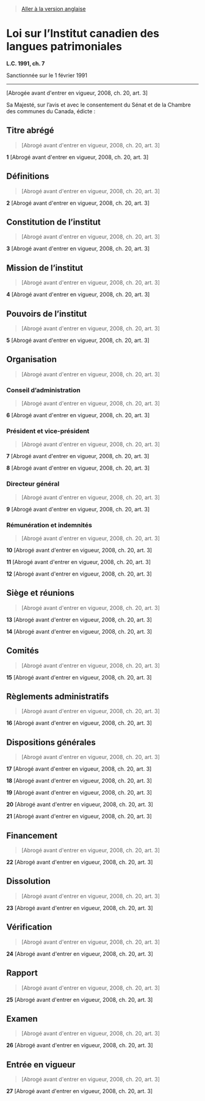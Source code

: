> [Aller à la version anglaise](/en/Acts/Statutes%20of%20Canada/1991/c.%207.md)

# Loi sur l’Institut canadien des langues patrimoniales

**L.C. 1991, ch. 7**


Sanctionnée sur le 1 février 1991

----------


[Abrogée avant d'entrer en vigueur, 2008, ch. 20, art. 3]



Sa Majesté, sur l’avis et avec le consentement du Sénat et de la Chambre des communes du Canada, édicte :






## Titre abrégé
> [Abrogé avant d'entrer en vigueur, 2008, ch. 20, art. 3]



**1** [Abrogé avant d'entrer en vigueur, 2008, ch. 20, art. 3]




## Définitions
> [Abrogé avant d'entrer en vigueur, 2008, ch. 20, art. 3]



**2** [Abrogé avant d'entrer en vigueur, 2008, ch. 20, art. 3]




## Constitution de l’institut
> [Abrogé avant d'entrer en vigueur, 2008, ch. 20, art. 3]



**3** [Abrogé avant d'entrer en vigueur, 2008, ch. 20, art. 3]




## Mission de l’institut
> [Abrogé avant d'entrer en vigueur, 2008, ch. 20, art. 3]



**4** [Abrogé avant d'entrer en vigueur, 2008, ch. 20, art. 3]




## Pouvoirs de l’institut
> [Abrogé avant d'entrer en vigueur, 2008, ch. 20, art. 3]



**5** [Abrogé avant d'entrer en vigueur, 2008, ch. 20, art. 3]




## Organisation
> [Abrogé avant d'entrer en vigueur, 2008, ch. 20, art. 3]




### Conseil d’administration
> [Abrogé avant d'entrer en vigueur, 2008, ch. 20, art. 3]



**6** [Abrogé avant d'entrer en vigueur, 2008, ch. 20, art. 3]




### Président et vice-président
> [Abrogé avant d'entrer en vigueur, 2008, ch. 20, art. 3]



**7** [Abrogé avant d'entrer en vigueur, 2008, ch. 20, art. 3]



**8** [Abrogé avant d'entrer en vigueur, 2008, ch. 20, art. 3]




### Directeur général
> [Abrogé avant d'entrer en vigueur, 2008, ch. 20, art. 3]



**9** [Abrogé avant d'entrer en vigueur, 2008, ch. 20, art. 3]




### Rémunération et indemnités
> [Abrogé avant d'entrer en vigueur, 2008, ch. 20, art. 3]



**10** [Abrogé avant d'entrer en vigueur, 2008, ch. 20, art. 3]



**11** [Abrogé avant d'entrer en vigueur, 2008, ch. 20, art. 3]



**12** [Abrogé avant d'entrer en vigueur, 2008, ch. 20, art. 3]




## Siège et réunions
> [Abrogé avant d'entrer en vigueur, 2008, ch. 20, art. 3]



**13** [Abrogé avant d'entrer en vigueur, 2008, ch. 20, art. 3]



**14** [Abrogé avant d'entrer en vigueur, 2008, ch. 20, art. 3]




## Comités
> [Abrogé avant d'entrer en vigueur, 2008, ch. 20, art. 3]



**15** [Abrogé avant d'entrer en vigueur, 2008, ch. 20, art. 3]




## Règlements administratifs
> [Abrogé avant d'entrer en vigueur, 2008, ch. 20, art. 3]



**16** [Abrogé avant d'entrer en vigueur, 2008, ch. 20, art. 3]




## Dispositions générales
> [Abrogé avant d'entrer en vigueur, 2008, ch. 20, art. 3]



**17** [Abrogé avant d'entrer en vigueur, 2008, ch. 20, art. 3]



**18** [Abrogé avant d'entrer en vigueur, 2008, ch. 20, art. 3]



**19** [Abrogé avant d'entrer en vigueur, 2008, ch. 20, art. 3]



**20** [Abrogé avant d'entrer en vigueur, 2008, ch. 20, art. 3]



**21** [Abrogé avant d'entrer en vigueur, 2008, ch. 20, art. 3]




## Financement
> [Abrogé avant d'entrer en vigueur, 2008, ch. 20, art. 3]



**22** [Abrogé avant d'entrer en vigueur, 2008, ch. 20, art. 3]




## Dissolution
> [Abrogé avant d'entrer en vigueur, 2008, ch. 20, art. 3]



**23** [Abrogé avant d'entrer en vigueur, 2008, ch. 20, art. 3]




## Vérification
> [Abrogé avant d'entrer en vigueur, 2008, ch. 20, art. 3]



**24** [Abrogé avant d'entrer en vigueur, 2008, ch. 20, art. 3]




## Rapport
> [Abrogé avant d'entrer en vigueur, 2008, ch. 20, art. 3]



**25** [Abrogé avant d'entrer en vigueur, 2008, ch. 20, art. 3]




## Examen
> [Abrogé avant d'entrer en vigueur, 2008, ch. 20, art. 3]



**26** [Abrogé avant d'entrer en vigueur, 2008, ch. 20, art. 3]




## Entrée en vigueur
> [Abrogé avant d'entrer en vigueur, 2008, ch. 20, art. 3]



**27** [Abrogé avant d'entrer en vigueur, 2008, ch. 20, art. 3]


